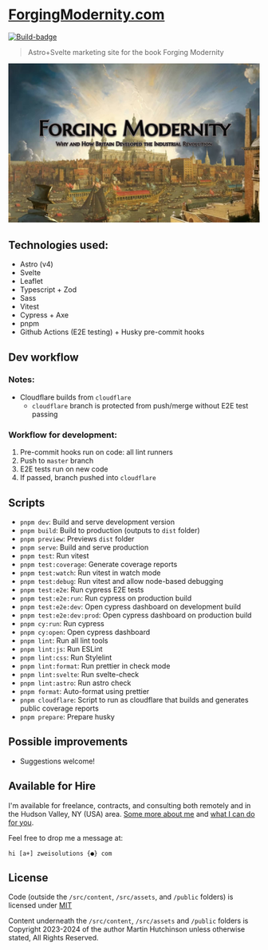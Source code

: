 # [ForgingModernity.com](https://www.forgingmodernity.com/)

[![Build-badge](https://img.shields.io/github/actions/workflow/status/Zweihander-Main/forgingmodernity.com/test.yml?branch=master&logo=github&style=flat-square)](https://github.com/Zweihander-Main/forgingmodernity.com/actions?query=workflow%3A%22Run+E2E+tests+on+new+code+in+master%22)

> Astro+Svelte marketing site for the book Forging Modernity

![Screenshot of ForgingModernity.com](./docs/forgingmodernity.jpg)

## Technologies used:

-   Astro (v4)
-   Svelte
-   Leaflet
-   Typescript + Zod
-   Sass
-   Vitest
-   Cypress + Axe
-   pnpm
-   Github Actions (E2E testing) + Husky pre-commit hooks

## Dev workflow

### Notes:

-   Cloudflare builds from `cloudflare`
    -   `cloudflare` branch is protected from push/merge without E2E test passing

### Workflow for development:

1. Pre-commit hooks run on code: all lint runners
2. Push to `master` branch
3. E2E tests run on new code
4. If passed, branch pushed into `cloudflare`

## Scripts

-   `pnpm dev`: Build and serve development version
-   `pnpm build`: Build to production (outputs to `dist` folder)
-   `pnpm preview`: Previews `dist` folder
-   `pnpm serve`: Build and serve production
-   `pnpm test`: Run vitest
-   `pnpm test:coverage`: Generate coverage reports
-   `pnpm test:watch`: Run vitest in watch mode
-   `pnpm test:debug`: Run vitest and allow node-based debugging
-   `pnpm test:e2e`: Run cypress E2E tests
-   `pnpm test:e2e:run`: Run cypress on production build
-   `pnpm test:e2e:dev`: Open cypress dashboard on development build
-   `pnpm test:e2e:dev:prod`: Open cypress dashboard on production build
-   `pnpm cy:run`: Run cypress
-   `pnpm cy:open`: Open cypress dashboard
-   `pnpm lint`: Run all lint tools
-   `pnpm lint:js`: Run ESLint
-   `pnpm lint:css`: Run Stylelint
-   `pnpm lint:format`: Run prettier in check mode
-   `pnpm lint:svelte`: Run svelte-check
-   `pnpm lint:astro`: Run astro check
-   `pnpm format`: Auto-format using prettier
-   `pnpm cloudflare`: Script to run as cloudflare that builds and generates public coverage reports
-   `pnpm prepare`: Prepare husky

## Possible improvements

-   Suggestions welcome!

## Available for Hire

I'm available for freelance, contracts, and consulting both remotely and in the Hudson Valley, NY (USA) area. [Some more about me](https://www.zweisolutions.com/about.html) and [what I can do for you](https://www.zweisolutions.com/services.html).

Feel free to drop me a message at:

```
hi [a+] zweisolutions {●} com
```

## License

Code (outside the `/src/content`, `/src/assets`, and `/public` folders) is licensed under [MIT](./LICENSE)

Content underneath the `/src/content`, `/src/assets` and `/public` folders is Copyright 2023-2024 of the author Martin Hutchinson unless otherwise stated, All Rights Reserved.
